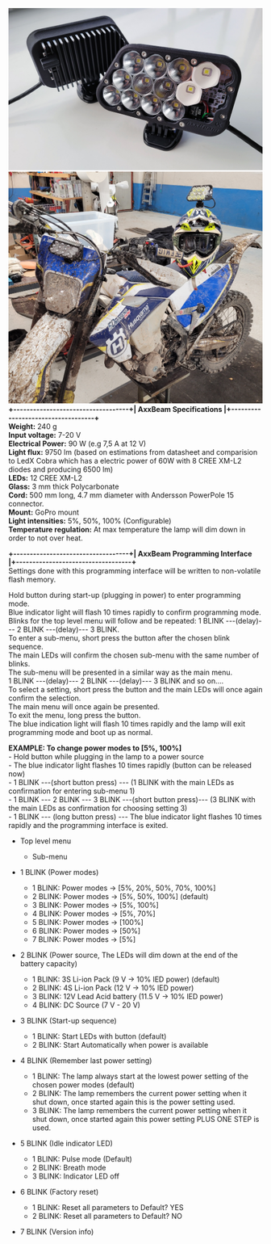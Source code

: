 ![coverphoto](./images/AxxBeam_alpha.jpg)
![FE350](./images/AxxBeam_on_FE350.jpg)
__+-----------------------------------+|   AxxBeam Specifications          |+-----------------------------------+__  
__Weight:__ 240 g  
__Input voltage:__ 7-20 V  
__Electrical Power:__ 90 W (e.g 7,5 A at 12 V)  
__Light flux:__ 9750 lm (based on estimations from datasheet and comparision to LedX Cobra which has a electric power of 60W with 8 CREE XM-L2 diodes and producing 6500 lm)  
__LEDs:__ 12 CREE XM-L2  
__Glass:__ 3 mm thick Polycarbonate  
__Cord:__ 500 mm long, 4.7 mm diameter with Andersson PowerPole 15 connector.  
__Mount:__ GoPro mount  
__Light intensities:__ 5%, 50%, 100% (Configurable)  
__Temperature regulation:__ At max temperature the lamp will dim down in order to not over heat.  

__+-----------------------------------+|   AxxBeam Programming Interface   |+-----------------------------------+__  
Settings done with this programming interface will be written to non-volatile flash memory.

Hold button during start-up (plugging in power) to enter programming mode.  
Blue indicator light will flash 10 times rapidly to confirm programming mode.  
Blinks for the top level menu will follow and be repeated: 1 BLINK ---(delay)--- 2 BLINK ---(delay)--- 3 BLINK.  
To enter a sub-menu, short press the button after the chosen blink sequence.  
The main LEDs will confirm the chosen sub-menu with the same number of blinks.  
The sub-menu will be presented in a similar way as the main menu.  
1 BLINK ---(delay)--- 2 BLINK ---(delay)--- 3 BLINK and so on....  
To select a setting, short press the button and the main LEDs will once again confirm the selection.  
The main menu will once again be presented.  
To exit the menu, long press the button.  
The blue indication light will flash 10 times rapidly and the lamp will exit programming mode and boot up as normal.  

__EXAMPLE: To change power modes to [5%, 100%]__  
	- Hold button while plugging in the lamp to a power source  
	- The blue indicator light flashes 10 times rapidly (button can be released now)  
	- 1 BLINK ---(short button press) --- (1 BLINK with the main LEDs as confirmation for entering sub-menu 1)  
	- 1 BLINK --- 2 BLINK --- 3 BLINK ---(short button press)--- (3 BLINK with the main LEDs as confirmation for choosing setting 3)  
	- 1 BLINK --- (long button press) --- The blue indicator light flashes 10 times rapidly and the programming interface is exited.  

- Top level menu  
	- Sub-menu  

- 1 BLINK (Power modes)  
	- 1 BLINK: Power modes -> [5%, 20%, 50%, 70%, 100%]  
	- 2 BLINK: Power modes -> [5%, 50%, 100%] (default)  
	- 3 BLINK: Power modes -> [5%, 100%]  
	- 4 BLINK: Power modes -> [5%, 70%]  
	- 5 BLINK: Power modes -> [100%]  
	- 6 BLINK: Power modes -> [50%]  
	- 7 BLINK: Power modes -> [5%]  

- 2 BLINK (Power source, The LEDs will dim down at the end of the battery capacity)  
	- 1 BLINK: 3S Li-ion Pack (9 V -> 10% lED power) (default)  
	- 2 BLINK: 4S Li-ion Pack (12 V -> 10% lED power)  
	- 3 BLINK: 12V Lead Acid battery (11.5 V -> 10% lED power)  
	- 4 BLINK: DC Source (7 V - 20 V)  

- 3 BLINK (Start-up sequence)  
	- 1 BLINK: Start LEDs with button (default)  
	- 2 BLINK: Start Automatically when power is available  

- 4 BLINK (Remember last power setting)  
	- 1 BLINK: The lamp always start at the lowest power setting of the chosen power modes (default)  
	- 2 BLINK: The lamp remembers the current power setting when it shut down, once started again this is the power setting used.  
	- 3 BLINK: The lamp remembers the current power setting when it shut down, once started again this power setting PLUS ONE STEP is used.  

- 5 BLINK (Idle indicator LED)  
	- 1 BLINK: Pulse mode (Default)  
	- 2 BLINK: Breath mode  
	- 3 BLINK: Indicator LED off  

- 6 BLINK (Factory reset)  
	- 1 BLINK: Reset all parameters to Default?  YES  
	- 2 BLINK: Reset all parameters to Default?  NO  

- 7 BLINK (Version info)  
